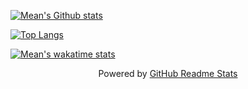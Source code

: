 [![Mean's Github stats](https://stats.api.meancoder.xyz/api?username=MeanZhang&show_icons=true)](https://github.com/MeanZhang)

[![Top Langs](https://stats.api.meancoder.xyz/api/top-langs/?username=MeanZhang&langs_count=6&layout=compact)](https://github.com/MeanZhang)

[![Mean's wakatime stats](https://stats.api.meancoder.xyz/api/wakatime?username=Mean)](https://wakatime.com/@Mean)

<p align="center">Powered by <a href="https://github.com/anuraghazra/github-readme-stats">GitHub Readme Stats</a>
